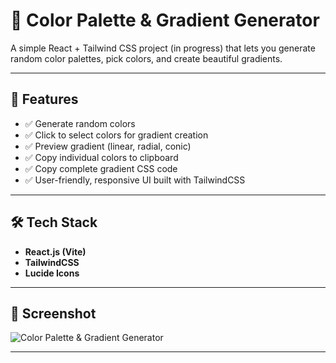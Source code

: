 # 🎨 Color Palette & Gradient Generator  

A simple React + Tailwind CSS project (in progress) that lets you generate random color palettes, pick colors, and create beautiful gradients.  

---

## 🚀 Features  
- ✅ Generate random colors  
- ✅ Click to select colors for gradient creation  
- ✅ Preview gradient (linear, radial, conic)  
- ✅ Copy individual colors to clipboard  
- ✅ Copy complete gradient CSS code  
- ✅ User-friendly, responsive UI built with TailwindCSS  

---

## 🛠️ Tech Stack  
- **React.js (Vite)**  
- **TailwindCSS**  
- **Lucide Icons**  

---


## 📸 Screenshot  

![Color Palette & Gradient Generator]("../img/screenshot.png")  

---
